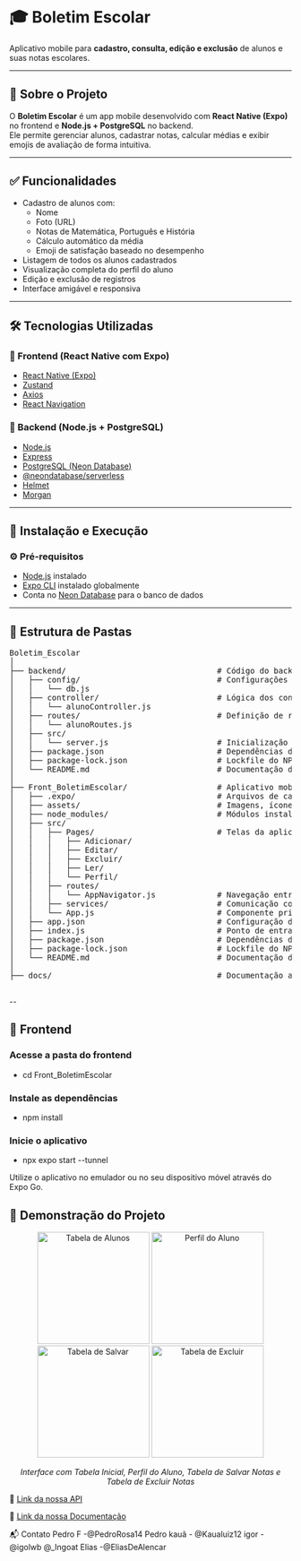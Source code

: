 # 🎓 Boletim Escolar

Aplicativo mobile para **cadastro, consulta, edição e exclusão** de alunos e suas notas escolares.

---

## 📘 Sobre o Projeto

O **Boletim Escolar** é um app mobile desenvolvido com **React Native (Expo)** no frontend e **Node.js + PostgreSQL** no backend.  
Ele permite gerenciar alunos, cadastrar notas, calcular médias e exibir emojis de avaliação de forma intuitiva.

---

## ✅ Funcionalidades

- Cadastro de alunos com:
  - Nome
  - Foto (URL)
  - Notas de Matemática, Português e História
  - Cálculo automático da média
  - Emoji de satisfação baseado no desempenho
- Listagem de todos os alunos cadastrados
- Visualização completa do perfil do aluno
- Edição e exclusão de registros
- Interface amigável e responsiva

---

## 🛠 Tecnologias Utilizadas

### 🔹 Frontend (React Native com Expo)

- [React Native (Expo)](https://expo.dev/)
- [Zustand](https://github.com/pmndrs/zustand)
- [Axios](https://axios-http.com/)
- [React Navigation](https://reactnavigation.org/)

### 🔸 Backend (Node.js + PostgreSQL)

- [Node.js](https://nodejs.org/)
- [Express](https://expressjs.com/)
- [PostgreSQL (Neon Database)](https://neon.tech/)
- [@neondatabase/serverless](https://www.npmjs.com/package/@neondatabase/serverless)
- [Helmet](https://helmetjs.github.io/)
- [Morgan](https://www.npmjs.com/package/morgan)

---

## 🚀 Instalação e Execução

### ⚙️ Pré-requisitos

- [Node.js](https://nodejs.org/) instalado
- [Expo CLI](https://docs.expo.dev/get-started/installation/) instalado globalmente
- Conta no [Neon Database](https://neon.tech/) para o banco de dados

---
## 📂 Estrutura de Pastas

<pre>
Boletim_Escolar
│
├── backend/                                # Código do backend (Node.js + Express + PostgreSQL)
│   ├── config/                             # Configurações de banco de dados
│   │   └── db.js
│   ├── controller/                         # Lógica dos controladores
│   │   └── alunoController.js
│   ├── routes/                             # Definição de rotas da API
│   │   └── alunoRoutes.js
│   ├── src/
│   │   └── server.js                       # Inicialização do servidor
│   ├── package.json                        # Dependências do Node.js
│   ├── package-lock.json                   # Lockfile do NPM
│   └── README.md                           # Documentação do backend
│
├── Front_BoletimEscolar/                   # Aplicativo mobile (React Native com Expo)
│   ├── .expo/                              # Arquivos de cache do Expo
│   ├── assets/                             # Imagens, ícones e fontes
│   ├── node_modules/                       # Módulos instalados pelo NPM
│   ├── src/
│   │   ├── Pages/                          # Telas da aplicação
│   │   │   ├── Adicionar/
│   │   │   ├── Editar/
│   │   │   ├── Excluir/
│   │   │   ├── Ler/
│   │   │   └── Perfil/
│   │   ├── routes/
│   │   │   └── AppNavigator.js             # Navegação entre as páginas
│   │   ├── services/                       # Comunicação com a API backend
│   │   └── App.js                          # Componente principal da aplicação
│   ├── app.json                            # Configuração do projeto Expo
│   ├── index.js                            # Ponto de entrada do app
│   ├── package.json                        # Dependências do projeto React Native
│   ├── package-lock.json                   # Lockfile do NPM
│   └── README.md                           # Documentação do frontend
│
├── docs/                                   # Documentação adicional do projeto

</pre>

--

## 📱 Frontend

### Acesse a pasta do frontend
- cd Front_BoletimEscolar

### Instale as dependências
- npm install

### Inicie o aplicativo
- npx expo start --tunnel

Utilize o aplicativo no emulador ou no seu dispositivo móvel através do Expo Go.

## 📸 Demonstração do Projeto

<p align="center">
  <img src="https://github.com/user-attachments/assets/f59747b7-5f69-4d5e-ad4b-a8189e8eb07e" width="200" height= "200" alt="Tabela de Alunos" >
   <img src="https://github.com/user-attachments/assets/8433666e-dae1-4b72-93ca-1f9cbd70406d" width="200" height= "200"  alt="Perfil do Aluno" >
  <img src="https://github.com/user-attachments/assets/16c14046-c529-4253-bfb2-28a6279e7771" width="200" height= "200" alt="Tabela de Salvar" >
  <img src="https://github.com/user-attachments/assets/570f6c0b-c82c-493c-be63-af4c6d044e45" width="200" height= "200" alt="Tabela de Excluir" > 
</p>

<p align="center">
  <em>Interface com Tabela Inicial, Perfil do Aluno,  Tabela de Salvar Notas e Tabela de Excluir Notas</em>
</p>


🔗 [Link da nossa API](https://boletim-escolar-api.onrender.com/)

🔗 [Link da nossa Documentação](https://boletim-escolar-api.onrender.com/api-docs/)

📬 Contato
Pedro F -@PedroRosa14 Pedro
kauã - @Kaualuiz12
igor - @igolwb @_Ingoat
Elias -@EliasDeAlencar
